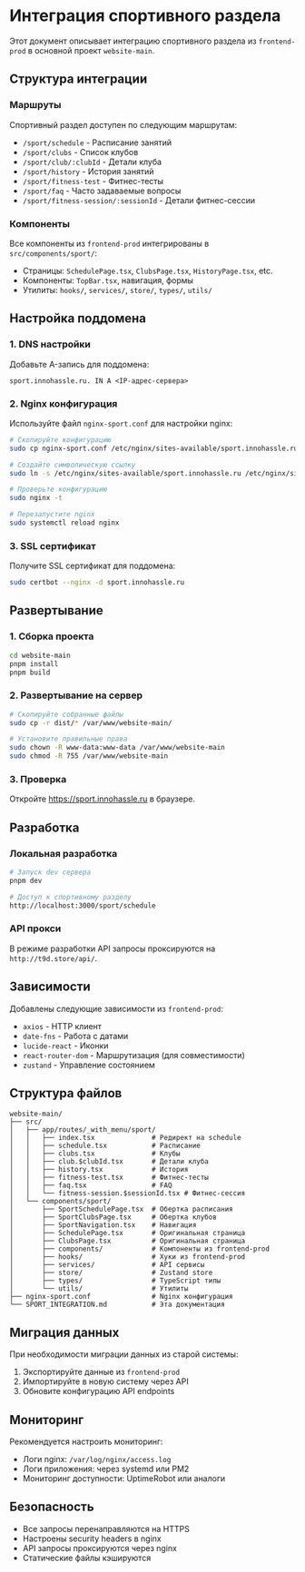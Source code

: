 # Интеграция спортивного раздела

Этот документ описывает интеграцию спортивного раздела из `frontend-prod` в основной проект `website-main`.

## Структура интеграции

### Маршруты
Спортивный раздел доступен по следующим маршрутам:
- `/sport/schedule` - Расписание занятий
- `/sport/clubs` - Список клубов
- `/sport/club/:clubId` - Детали клуба
- `/sport/history` - История занятий
- `/sport/fitness-test` - Фитнес-тесты
- `/sport/faq` - Часто задаваемые вопросы
- `/sport/fitness-session/:sessionId` - Детали фитнес-сессии

### Компоненты
Все компоненты из `frontend-prod` интегрированы в `src/components/sport/`:
- Страницы: `SchedulePage.tsx`, `ClubsPage.tsx`, `HistoryPage.tsx`, etc.
- Компоненты: `TopBar.tsx`, навигация, формы
- Утилиты: `hooks/`, `services/`, `store/`, `types/`, `utils/`

## Настройка поддомена

### 1. DNS настройки
Добавьте A-запись для поддомена:
```
sport.innohassle.ru. IN A <IP-адрес-сервера>
```

### 2. Nginx конфигурация
Используйте файл `nginx-sport.conf` для настройки nginx:

```bash
# Скопируйте конфигурацию
sudo cp nginx-sport.conf /etc/nginx/sites-available/sport.innohassle.ru

# Создайте символическую ссылку
sudo ln -s /etc/nginx/sites-available/sport.innohassle.ru /etc/nginx/sites-enabled/

# Проверьте конфигурацию
sudo nginx -t

# Перезапустите nginx
sudo systemctl reload nginx
```

### 3. SSL сертификат
Получите SSL сертификат для поддомена:
```bash
sudo certbot --nginx -d sport.innohassle.ru
```

## Развертывание

### 1. Сборка проекта
```bash
cd website-main
pnpm install
pnpm build
```

### 2. Развертывание на сервер
```bash
# Скопируйте собранные файлы
sudo cp -r dist/* /var/www/website-main/

# Установите правильные права
sudo chown -R www-data:www-data /var/www/website-main
sudo chmod -R 755 /var/www/website-main
```

### 3. Проверка
Откройте https://sport.innohassle.ru в браузере.

## Разработка

### Локальная разработка
```bash
# Запуск dev сервера
pnpm dev

# Доступ к спортивному разделу
http://localhost:3000/sport/schedule
```

### API прокси
В режиме разработки API запросы проксируются на `http://t9d.store/api/`.

## Зависимости

Добавлены следующие зависимости из `frontend-prod`:
- `axios` - HTTP клиент
- `date-fns` - Работа с датами
- `lucide-react` - Иконки
- `react-router-dom` - Маршрутизация (для совместимости)
- `zustand` - Управление состоянием

## Структура файлов

```
website-main/
├── src/
│   ├── app/routes/_with_menu/sport/
│   │   ├── index.tsx              # Редирект на schedule
│   │   ├── schedule.tsx           # Расписание
│   │   ├── clubs.tsx              # Клубы
│   │   ├── club.$clubId.tsx       # Детали клуба
│   │   ├── history.tsx            # История
│   │   ├── fitness-test.tsx       # Фитнес-тесты
│   │   ├── faq.tsx                # FAQ
│   │   └── fitness-session.$sessionId.tsx # Фитнес-сессия
│   └── components/sport/
│       ├── SportSchedulePage.tsx  # Обертка расписания
│       ├── SportClubsPage.tsx     # Обертка клубов
│       ├── SportNavigation.tsx    # Навигация
│       ├── SchedulePage.tsx       # Оригинальная страница
│       ├── ClubsPage.tsx          # Оригинальная страница
│       ├── components/            # Компоненты из frontend-prod
│       ├── hooks/                 # Хуки из frontend-prod
│       ├── services/              # API сервисы
│       ├── store/                 # Zustand store
│       ├── types/                 # TypeScript типы
│       └── utils/                 # Утилиты
├── nginx-sport.conf               # Nginx конфигурация
└── SPORT_INTEGRATION.md           # Эта документация
```

## Миграция данных

При необходимости миграции данных из старой системы:
1. Экспортируйте данные из `frontend-prod`
2. Импортируйте в новую систему через API
3. Обновите конфигурацию API endpoints

## Мониторинг

Рекомендуется настроить мониторинг:
- Логи nginx: `/var/log/nginx/access.log`
- Логи приложения: через systemd или PM2
- Мониторинг доступности: UptimeRobot или аналоги

## Безопасность

- Все запросы перенаправляются на HTTPS
- Настроены security headers в nginx
- API запросы проксируются через nginx
- Статические файлы кэшируются 